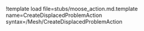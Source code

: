 !template load file=stubs/moose_action.md.template name=CreateDisplacedProblemAction syntax=/Mesh/CreateDisplacedProblemAction